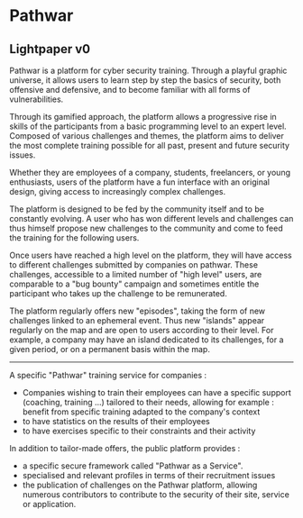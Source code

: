 # Pathwar

## Lightpaper v0

Pathwar is a platform for cyber security training.
Through a playful graphic universe, it allows users to learn step by step the basics of security, both offensive and defensive, and to become familiar with all forms of vulnerabilities.

Through its gamified approach, the platform allows a progressive rise in skills of the participants from a basic programming level to an expert level.
Composed of various challenges and themes, the platform aims to deliver the most complete training possible for all past, present and future security issues.

Whether they are employees of a company, students, freelancers, or young enthusiasts, users of the platform have a fun interface with an original design, giving access to increasingly complex challenges.

The platform is designed to be fed by the community itself and to be constantly evolving. A user who has won different levels and challenges can thus himself propose new challenges to the community and come to feed the training for the following users.

Once users have reached a high level on the platform, they will have access to different challenges submitted by companies on pathwar.
These challenges, accessible to a limited number of "high level" users, are comparable to a "bug bounty" campaign and sometimes entitle the participant who takes up the challenge to be remunerated.

The platform regularly offers new "episodes", taking the form of new challenges linked to an ephemeral event. Thus new "islands" appear regularly on the map and are open to users according to their level.
For example, a company may have an island dedicated to its challenges, for a given period, or on a permanent basis within the map.

---

A specific "Pathwar" training service for companies :

* Companies wishing to train their employees can have a specific support (coaching, training ...) tailored to their needs, allowing for example :
benefit from specific training adapted to the company's context
* to have statistics on the results of their employees
* to have exercises specific to their constraints and their activity

In addition to tailor-made offers, the public platform provides :

* a specific secure framework called "Pathwar as a Service".
* specialised and relevant profiles in terms of their recruitment issues
* the publication of challenges on the Pathwar platform, allowing numerous contributors to contribute to the security of their site, service or application.
